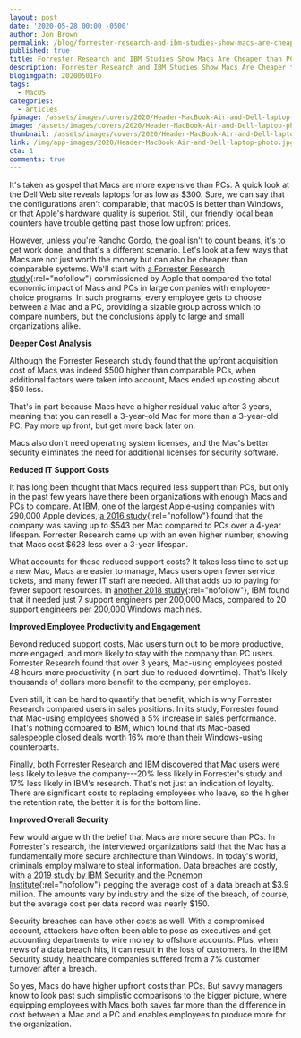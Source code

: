 ```yaml
---
layout: post
date: '2020-05-28 00:00 -0500'
author: Jon Brown
permalink: /blog/forrester-research-and-ibm-studies-show-macs-are-cheaper-than-pcs/
published: true
title: Forrester Research and IBM Studies Show Macs Are Cheaper than PCs
description: Forrester Research and IBM Studies Show Macs Are Cheaper than PCs
blogimgpath: 20200501Fo
tags:
  - MacOS
categories:
  - articles
fpimage: /assets/images/covers/2020/Header-MacBook-Air-and-Dell-laptop-photo-fp.jpg
image: /assets/images/covers/2020/Header-MacBook-Air-and-Dell-laptop-photo.jpg
thumbnail: /assets/images/covers/2020/Header-MacBook-Air-and-Dell-laptop-photo.jpg
link: /img/app-images/2020/Header-MacBook-Air-and-Dell-laptop-photo.jpg
cta: 1
comments: true
---
```

It's taken as gospel that Macs are more expensive than PCs. A quick look
at the Dell Web site reveals laptops for as low as $300. Sure, we can
say that the configurations aren't comparable, that macOS is better than
Windows, or that Apple's hardware quality is superior. Still, our
friendly local bean counters have trouble getting past those low upfront
prices.

However, unless you're Rancho Gordo, the goal isn't to count beans, it's
to get work done, and that's a different scenario. Let's look at a few
ways that Macs are not just worth the money but can also be cheaper than
comparable systems. We'll start with [a Forrester Research
study](https://tools.totaleconomicimpact.com/go/Apple/TEI/){:rel="nofollow"}
commissioned by Apple that compared the total economic impact of Macs
and PCs in large companies with employee-choice programs. In such
programs, every employee gets to choose between a Mac and a PC,
providing a sizable group across which to compare numbers, but the
conclusions apply to large and small organizations alike.​

**Deeper Cost Analysis**

Although the Forrester Research study found that the upfront acquisition
cost of Macs was indeed \$500 higher than comparable PCs, when
additional factors were taken into account, Macs ended up costing about
$50 less.

That's in part because Macs have a higher residual value after 3 years,
meaning that you can resell a 3-year-old Mac for more than a 3-year-old
PC. Pay more up front, but get more back later on.

Macs also don't need operating system licenses, and the Mac's better
security eliminates the need for additional licenses for security
software.​

**Reduced IT Support Costs**

It has long been thought that Macs required less support than PCs, but
only in the past few years have there been organizations with enough
Macs and PCs to compare. At IBM, one of the largest Apple-using
companies with 290,000 Apple devices, [a 2016
study](https://www.jamf.com/blog/debate-over-ibm-confirms-that-macs-are-535-less-expensive-than-pcs/){:rel="nofollow"}
found that the company was saving up to \$543 per Mac compared to PCs
over a 4-year lifespan. Forrester Research came up with an even higher
number, showing that Macs cost $628 less over a 3-year lifespan.

What accounts for these reduced support costs? It takes less time to set
up a new Mac, Macs are easier to manage, Macs users open fewer service
tickets, and many fewer IT staff are needed. All that adds up to paying
for fewer support resources. In [another 2018
study](https://www.jamf.com/resources/press-releases/ibm-announces-research-showing-mac-enables-greater-productivity-and-employee-satisfaction-at-ibm/){:rel="nofollow"},
IBM found that it needed just 7 support engineers per 200,000 Macs,
compared to 20 support engineers per 200,000 Windows machines.​

**Improved Employee Productivity and Engagement**

Beyond reduced support costs, Mac users turn out to be more productive,
more engaged, and more likely to stay with the company than PC users.
Forrester Research found that over 3 years, Mac-using employees posted
48 hours more productivity (in part due to reduced downtime). That's
likely thousands of dollars more benefit to the company, per employee.

Even still, it can be hard to quantify that benefit, which is why
Forrester Research compared users in sales positions. In its study,
Forrester found that Mac-using employees showed a 5% increase in sales
performance. That's nothing compared to IBM, which found that its
Mac-based salespeople closed deals worth 16% more than their
Windows-using counterparts.

Finally, both Forrester Research and IBM discovered that Mac users were
less likely to leave the company---20% less likely in Forrester's study
and 17% less likely in IBM's research. That's not just an indication of
loyalty. There are significant costs to replacing employees who leave,
so the higher the retention rate, the better it is for the bottom line.​

**Improved Overall Security**

Few would argue with the belief that Macs are more secure than PCs. In
Forrester's research, the interviewed organizations said that the Mac
has a fundamentally more secure architecture than Windows. In today's
world, criminals employ malware to steal information. Data breaches are
costly, with [a 2019 study by IBM Security and the Ponemon
Institute](https://www.ibm.com/security/data-breach){:rel="nofollow"} pegging the
average cost of a data breach at \$3.9 million. The amounts vary by
industry and the size of the breach, of course, but the average cost per
data record was nearly \$150.

Security breaches can have other costs as well. With a compromised
account, attackers have often been able to pose as executives and get
accounting departments to wire money to offshore accounts. Plus, when
news of a data breach hits, it can result in the loss of customers. In
the IBM Security study, healthcare companies suffered from a 7% customer
turnover after a breach.

So yes, Macs do have higher upfront costs than PCs. But savvy managers
know to look past such simplistic comparisons to the bigger picture,
where equipping employees with Macs both saves far more than the
difference in cost between a Mac and a PC and enables employees to
produce more for the organization.